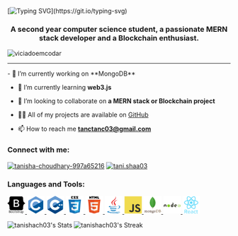[![Typing SVG](https://readme-typing-svg.demolab.com?font=Fira+Code&weight=900&size=35&pause=1000&color=08A64B&center=true&width=435&lines=Hello%2C+I'm+Tanisha!)](https://git.io/typing-svg)
<h3 align="center">A second year computer science student, a passionate MERN stack developer and a Blockchain enthusiast.</h3>

![viciadoemcodar](https://user-images.githubusercontent.com/94930302/209575346-b296df12-980a-4215-93c1-470572da552a.gif)
<hr>
- 🔭 I’m currently working on **MongoDB**

- 🌱 I’m currently learning **web3.js**

- 👯 I’m looking to collaborate on **a MERN stack or Blockchain project**

- 👨‍💻 All of my projects are available on <a href="https://github.com/tanishach03">GitHub</a>

- 📫 How to reach me **tanctanc03@gmail.com**

<h3 align="left">Connect with me:</h3>
<p align="left">
<a href="https://linkedin.com/in/tanisha-choudhary-997a65216" target="blank"><img align="center" src="https://raw.githubusercontent.com/rahuldkjain/github-profile-readme-generator/master/src/images/icons/Social/linked-in-alt.svg" alt="tanisha-choudhary-997a65216" height="30" width="40" /></a>
<a href="https://instagram.com/tani.shaa03" target="blank"><img align="center" src="https://raw.githubusercontent.com/rahuldkjain/github-profile-readme-generator/master/src/images/icons/Social/instagram.svg" alt="tani.shaa03" height="30" width="40" /></a>
</p>

<h3 align="left">Languages and Tools:</h3>
<p align="left"> <a href="https://getbootstrap.com" target="_blank" rel="noreferrer"> <img src="https://raw.githubusercontent.com/devicons/devicon/master/icons/bootstrap/bootstrap-plain-wordmark.svg" alt="bootstrap" width="40" height="40"/> </a> <a href="https://www.cprogramming.com/" target="_blank" rel="noreferrer"> <img src="https://raw.githubusercontent.com/devicons/devicon/master/icons/c/c-original.svg" alt="c" width="40" height="40"/> </a> <a href="https://www.w3schools.com/cpp/" target="_blank" rel="noreferrer"> <img src="https://raw.githubusercontent.com/devicons/devicon/master/icons/cplusplus/cplusplus-original.svg" alt="cplusplus" width="40" height="40"/> </a> <a href="https://www.w3schools.com/css/" target="_blank" rel="noreferrer"> <img src="https://raw.githubusercontent.com/devicons/devicon/master/icons/css3/css3-original-wordmark.svg" alt="css3" width="40" height="40"/> </a> <a href="https://www.w3.org/html/" target="_blank" rel="noreferrer"> <img src="https://raw.githubusercontent.com/devicons/devicon/master/icons/html5/html5-original-wordmark.svg" alt="html5" width="40" height="40"/> </a> <a href="https://www.java.com" target="_blank" rel="noreferrer"> <img src="https://raw.githubusercontent.com/devicons/devicon/master/icons/java/java-original.svg" alt="java" width="40" height="40"/> </a> <a href="https://developer.mozilla.org/en-US/docs/Web/JavaScript" target="_blank" rel="noreferrer"> <img src="https://raw.githubusercontent.com/devicons/devicon/master/icons/javascript/javascript-original.svg" alt="javascript" width="40" height="40"/> </a> <a href="https://www.mongodb.com/" target="_blank" rel="noreferrer"> <img src="https://raw.githubusercontent.com/devicons/devicon/master/icons/mongodb/mongodb-original-wordmark.svg" alt="mongodb" width="40" height="40"/> </a> <a href="https://nodejs.org" target="_blank" rel="noreferrer"> <img src="https://raw.githubusercontent.com/devicons/devicon/master/icons/nodejs/nodejs-original-wordmark.svg" alt="nodejs" width="40" height="40"/> </a> <a href="https://reactjs.org/" target="_blank" rel="noreferrer"> <img src="https://raw.githubusercontent.com/devicons/devicon/master/icons/react/react-original-wordmark.svg" alt="react" width="40" height="40"/> </a> </p>

![tanishach03's Stats](https://github-readme-stats.vercel.app/api?username=tanishach03&theme=gotham&show_icons=true&hide_border=false&count_private=true)
![tanishach03's Streak](https://github-readme-streak-stats.herokuapp.com/?user=tanishach03&theme=gotham&hide_border=false)


